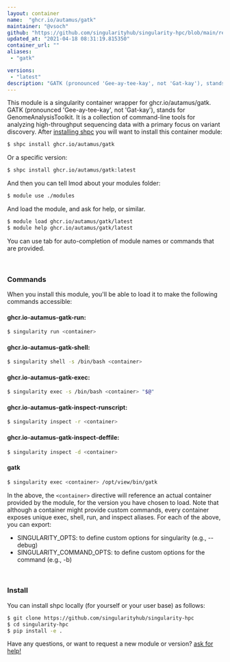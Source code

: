 ```yaml
---
layout: container
name:  "ghcr.io/autamus/gatk"
maintainer: "@vsoch"
github: "https://github.com/singularityhub/singularity-hpc/blob/main/registry/ghcr.io/autamus/gatk/container.yaml"
updated_at: "2021-04-18 08:31:19.815350"
container_url: ""
aliases:
 - "gatk"

versions:
 - "latest"
description: "GATK (pronounced 'Gee-ay-tee-kay', not 'Gat-kay'), stands for GenomeAnalysisToolkit. It is a collection of command-line tools for analyzing high-throughput sequencing data with a primary focus on variant discovery."
---
```


This module is a singularity container wrapper for ghcr.io/autamus/gatk.
GATK (pronounced 'Gee-ay-tee-kay', not 'Gat-kay'), stands for GenomeAnalysisToolkit. It is a collection of command-line tools for analyzing high-throughput sequencing data with a primary focus on variant discovery.
After [installing shpc](#install) you will want to install this container module:

```bash
$ shpc install ghcr.io/autamus/gatk
```

Or a specific version:

```bash
$ shpc install ghcr.io/autamus/gatk:latest
```

And then you can tell lmod about your modules folder:

```bash
$ module use ./modules
```

And load the module, and ask for help, or similar.

```bash
$ module load ghcr.io/autamus/gatk/latest
$ module help ghcr.io/autamus/gatk/latest
```

You can use tab for auto-completion of module names or commands that are provided.

<br>

### Commands

When you install this module, you'll be able to load it to make the following commands accessible:

#### ghcr.io-autamus-gatk-run:

```bash
$ singularity run <container>
```

#### ghcr.io-autamus-gatk-shell:

```bash
$ singularity shell -s /bin/bash <container>
```

#### ghcr.io-autamus-gatk-exec:

```bash
$ singularity exec -s /bin/bash <container> "$@"
```

#### ghcr.io-autamus-gatk-inspect-runscript:

```bash
$ singularity inspect -r <container>
```

#### ghcr.io-autamus-gatk-inspect-deffile:

```bash
$ singularity inspect -d <container>
```


#### gatk
       
```bash
$ singularity exec <container> /opt/view/bin/gatk
```



In the above, the `<container>` directive will reference an actual container provided
by the module, for the version you have chosen to load. Note that although a container
might provide custom commands, every container exposes unique exec, shell, run, and
inspect aliases. For each of the above, you can export:

 - SINGULARITY_OPTS: to define custom options for singularity (e.g., --debug)
 - SINGULARITY_COMMAND_OPTS: to define custom options for the command (e.g., -b)

<br>
  
### Install

You can install shpc locally (for yourself or your user base) as follows:

```bash
$ git clone https://github.com/singularityhub/singularity-hpc
$ cd singularity-hpc
$ pip install -e .
```

Have any questions, or want to request a new module or version? [ask for help!](https://github.com/singularityhub/singularity-hpc/issues)
